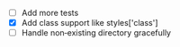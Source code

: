 - [ ] Add more tests
- [x] Add class support like styles['class']
- [ ] Handle non‑existing directory gracefully
